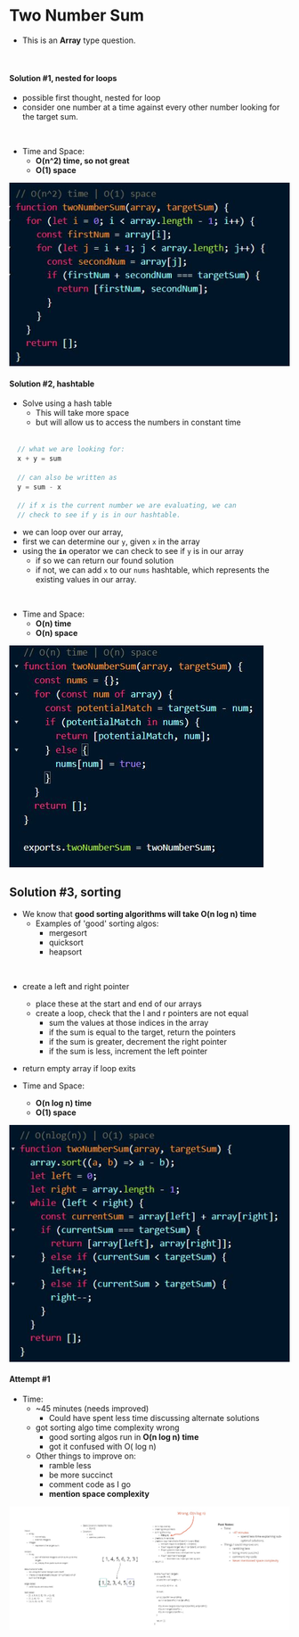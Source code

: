 #  Two Number Sum

- This is an **Array** type question.
<br>

#### Solution #1, nested for loops

  - possible first thought, nested for loop
  - consider one number at a time against every other number looking for the target sum.
<br>

  - Time and Space:
    - **O(n^2) time, so not great**
    - **O(1) space**

  ![TNS](./resources/TNS1.JPG)
<br>

#### Solution #2, hashtable

- Solve using a hash table
  - This will take more space
  - but will allow us to access the numbers in constant time

```js

  // what we are looking for:
  x + y = sum

  // can also be written as 
  y = sum - x

  // if x is the current number we are evaluating, we can 
  // check to see if y is in our hashtable.

```

  - we can loop over our array,
  - first we can determine our `y`, given `x` in the array
  - using the **`in`** operator we can check to see if `y` is in our array
    - if so we can return our found solution
    - if not, we can add `x` to our `nums` hashtable, which represents the existing values in our array.
<br>

  - Time and Space:
    - **O(n) time**
    - **O(n) space**

![TNS2](./resources/TNS2.JPG)

## Solution #3, sorting 

  - We know that **good sorting algorithms will take O(n log n) time**
    - Examples of 'good' sorting algos:
      - mergesort
      - quicksort
      - heapsort
<br>

  - create a left and right pointer
    - place these at the start and end of our arrays
    - create a loop, check that the l and r pointers are not equal
      - sum the values at those indices in the array
      - if the sum is equal to the target, return the pointers
      - if the sum is greater, decrement the right pointer
      - if the sum is less, increment the left pointer
  - return empty array if loop exits

  - Time and Space:
    - **O(n log n) time**
    - **O(1) space**

![TNS3](./resources/TNS3.JPG)

#### Attempt #1

- Time:
  - ~45 minutes (needs improved)
    - Could have spent less time discussing alternate solutions
  - got sorting algo time complexity wrong
    - good sorting algos run in **O(n log n) time**
    - got it confused with O( log n)
  - Other things to improve on:
    - ramble less
    - be more succinct
    - comment code as I go
    - **mention space complexity**

![TNS_Miro](./resources/TNS_Miro.jpg)